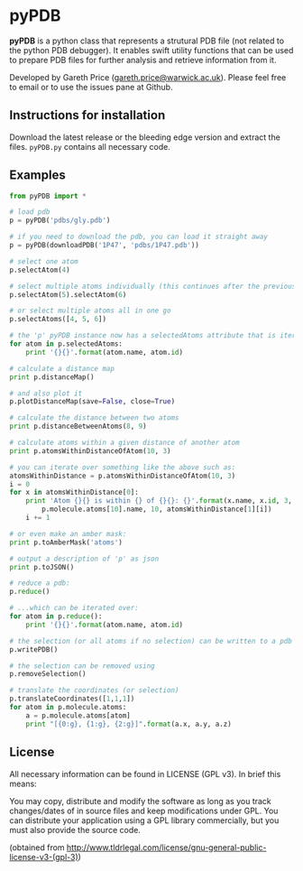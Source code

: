 pyPDB
=====

**pyPDB** is a python class that represents a strutural PDB file (not related to the python PDB debugger). It enables swift utility functions that can be used to prepare PDB files for further analysis and retrieve information from it.

Developed by Gareth Price (gareth.price@warwick.ac.uk). Please feel free to email or to use the issues pane at Github.

Instructions for installation
------

Download the latest release or the bleeding edge version and extract the files. `pyPDB.py` contains all necessary code.

Examples
------

```python
from pyPDB import *

# load pdb
p = pyPDB('pdbs/gly.pdb')

# if you need to download the pdb, you can load it straight away
p = pyPDB(downloadPDB('1P47', 'pdbs/1P47.pdb'))

# select one atom
p.selectAtom(4)

# select multiple atoms individually (this continues after the previous one)
p.selectAtom(5).selectAtom(6)

# or select multiple atoms all in one go
p.selectAtoms([4, 5, 6])

# the 'p' pyPDB instance now has a selectedAtoms attribute that is iterable:
for atom in p.selectedAtoms:
    print '{}{}'.format(atom.name, atom.id)

# calculate a distance map
print p.distanceMap()

# and also plot it
p.plotDistanceMap(save=False, close=True)

# calculate the distance between two atoms
print p.distanceBetweenAtoms(8, 9)

# calculate atoms within a given distance of another atom
print p.atomsWithinDistanceOfAtom(10, 3)

# you can iterate over something like the above such as:
atomsWithinDistance = p.atomsWithinDistanceOfAtom(10, 3)
i = 0
for x in atomsWithinDistance[0]:
    print 'Atom {}{} is within {} of {}{}: {}'.format(x.name, x.id, 3,
        p.molecule.atoms[10].name, 10, atomsWithinDistance[1][i])
    i += 1

# or even make an amber mask:
print p.toAmberMask('atoms')

# output a description of 'p' as json
print p.toJSON()

# reduce a pdb:
p.reduce()

# ...which can be iterated over:
for atom in p.reduce():
    print '{}{}'.format(atom.name, atom.id)

# the selection (or all atoms if no selection) can be written to a pdb file
p.writePDB()

# the selection can be removed using
p.removeSelection()

# translate the coordinates (or selection)
p.translateCoordinates([1,1,1])
for atom in p.molecule.atoms:
    a = p.molecule.atoms[atom]
    print "[{0:g}, {1:g}, {2:g}]".format(a.x, a.y, a.z)
```

License
---------

All necessary information can be found in LICENSE (GPL v3). In brief this means:

You may copy, distribute and modify the software as long as you track changes/dates of in source files and keep modifications under GPL. You can distribute your application using a GPL library commercially, but you must also provide the source code.

(obtained from http://www.tldrlegal.com/license/gnu-general-public-license-v3-(gpl-3))
